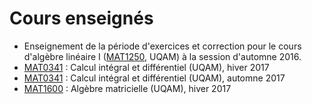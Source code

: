 # Cours enseignés

- Enseignement de la période d'exercices et correction pour le cours d'algèbre linéaire I ([MAT1250](https://etudier.uqam.ca/cours?sigle=MAT1250), UQAM) à la session d'automne 2016.
- [MAT0341](https://etudier.uqam.ca/cours?sigle=MAT0341) : Calcul intégral et différentiel (UQAM), hiver 2017
- [MAT0341](https://etudier.uqam.ca/cours?sigle=MAT0341) : Calcul intégral et différentiel (UQAM), automne 2017
- [MAT1600](https://etudier.uqam.ca/cours?sigle=MAT1600) : Algèbre matricielle (UQAM), hiver 2017
